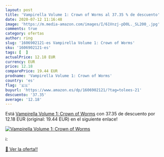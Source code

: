 ```yaml
---
layout: post
title: 'Vampirella Volume 1: Crown of Worms al 37.35 % de descuento'
date: 2020-07-12 11:16:48
image: 'https://m.media-amazon.com/images/I/61Vnzj-pD0L._SL200_.jpg'
comments: true
category: ofertas
author: ring
slug: '1606902121-es Vampirella Volume 1: Crown of Worms'
sku: '1606902121-es'
tags: [  ]
actualPrice: 12.18 EUR
currency: EUR
price: 12.18
comparePrice: 19.44 EUR
prodname: 'Vampirella Volume 1: Crown of Worms'
country: 'es'
flag: '🇪🇸'
buyurl: 'https://www.amazon.es/dp/1606902121/?tag=tolees-21'
descuento: '37.35'
average: '12.18'
---
```


Está [Vampirella Volume 1: Crown of Worms](https://www.amazon.es/dp/1606902121/?tag=tolees-21) con 37.35 de descuento por 12.18 EUR (original: 19.44 EUR) en el siguiente enlace!

[![Vampirella Volume 1: Crown of Worms](https://m.media-amazon.com/images/I/61Vnzj-pD0L._SL200_.jpg)](https://www.amazon.es/dp/1606902121/?tag=tolees-21)

ℹ️:


[🛒 Ver la oferta!!](https://www.amazon.es/dp/1606902121/?tag=tolees-21)
